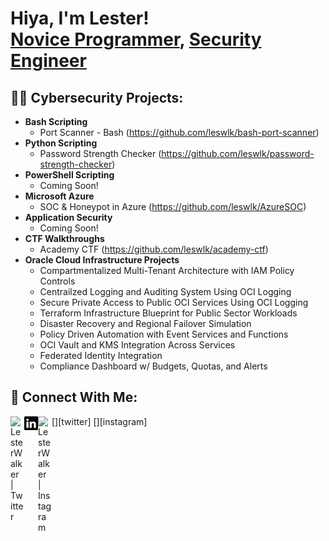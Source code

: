 <h1>Hiya, I'm Lester! <br/><a href="https://github.com/leswlk">Novice Programmer</a>, <a href="https://www.linkedin.com/in/lesterwalker/">Security Engineer</a>

<h2>👨‍💻 Cybersecurity Projects:</h2>

- <b>Bash Scripting</b>
  - Port Scanner - Bash (https://github.com/leswlk/bash-port-scanner)
- <b>Python Scripting</b>
  - Password Strength Checker (https://github.com/leswlk/password-strength-checker)
- <b>PowerShell Scripting</b>
  - Coming Soon!
- <b>Microsoft Azure</b>
  - SOC & Honeypot in Azure (https://github.com/leswlk/AzureSOC)
- <b>Application Security</b>
  - Coming Soon!
- <b>CTF Walkthroughs</b>
  - Academy CTF (https://github.com/leswlk/academy-ctf)
- <b>Oracle Cloud Infrastructure Projects</b>
  - Compartmentalized Multi-Tenant Architecture with IAM Policy Controls
  - Centrailzed Logging and Auditing System Using OCI Logging
  - Secure Private Access to Public OCI Services Using OCI Logging
  - Terraform Infrastructure Blueprint for Public Sector Workloads
  - Disaster Recovery and Regional Failover Simulation
  - Policy Driven Automation with Event Services and Functions
  - OCI Vault and KMS Integration Across Services
  - Federated Identity Integration
  - Compliance Dashboard w/ Budgets, Quotas, and Alerts
<h2> 🤳 Connect With Me:</h2>

[<img align="left" alt="LesterWalker | Twitter" width="22px" src="https://cdn.jsdelivr.net/npm/simple-icons@v3/icons/twitter.svg" />][twitter]
[<img align="left" alt="LesterWalker | LinkedIn" width="22px" src="https://github.com/CLorant/readme-social-icons/blob/main/large/dark/linkedin.svg" />][linkedin]
[<img align="left" alt="LesterWalker | Instagram" width="22px" src="https://cdn.jsdelivr.net/npm/simple-icons@v3/icons/instagram.svg" />][instagram]


[linkedin]: https://www.linkedin.com/in/lesterwalker/

<!--
**joshmadakor1/joshmadakor1** is a ✨ _special_ ✨ repository because its `README.md` (this file) appears on your GitHub profile.

Here are some ideas to get you started:

- 🔭 I’m currently working on ...
- 🌱 I’m currently learning ...
- 👯 I’m looking to collaborate on ...
- 🤔 I’m looking for help with ...
- 💬 Ask me about ...
- 📫 How to reach me: ...
- 😄 Pronouns: ...
- ⚡ Fun fact: ...
-->
